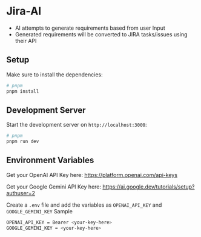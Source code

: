 # Jira-AI

- AI attempts to generate requirements based from user Input
- Generated requirements will be converted to JIRA tasks/issues using their API

## Setup

Make sure to install the dependencies:

```bash
# pnpm
pnpm install
```

## Development Server

Start the development server on `http://localhost:3000`:

```bash
# pnpm
pnpm run dev
```

## Environment Variables

Get your OpenAI API Key here: https://platform.openai.com/api-keys

Get your Google Gemini API Key here: https://ai.google.dev/tutorials/setup?authuser=2

Create a `.env` file and add the variables as `OPENAI_API_KEY` and `GOOGLE_GEMINI_KEY`
Sample
```bash
OPENAI_API_KEY = Bearer <your-key-here>
GOOGLE_GEMINI_KEY = <your-key-here>
```
